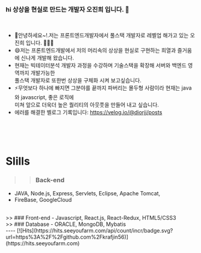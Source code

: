 ### hi 상상을 현실로 만드는 개발자 오진희 입니다. 👋
<br>

-  🫰안녕하세요~!.저는 프론트엔드개발자에서 풀스택 개발자로 레벨업 해가고 있는 오진희 입니다. 👨🏻‍💻
-  😄저는 프론트엔드개발에서 저의 머리속의 상상을 현실로 구현하는 희열과 즐거움에 신나게 개발해 왔습니다.
- 현재는 빅테이터분석 개발자 과정을 수강하며 기술스택을 확장해 서버와 백엔드 영역까지 개발가능한 <br>
  풀스택 개발자로 또한번 상상을 구체화 시켜 보고싶습니다.
- ⚡무엇보다 하나에 빠지면 그분야를 끝까지 파버리는 몰두형 사람이라 현재는 java와 javascript, 좋은 로직에<br>
  미쳐 앞으로 더욱더 높은 퀄리티의 아웃풋을 만들어 내고 싶습니다.
- 에러를 해결한 벨로그 기록입니다: https://velog.io/@diorjj/posts

<br>
<br>
<br>

# Slills
>> ### Back-end
- JAVA, Node.js, Express, Servlets, Eclipse, Apache Tomcat,
- FireBase, GoogleCloud
<br>
>> ### Front-end
- Javascript, React.js, React-Redux, HTML5/CSS3
<br>
>> ### Database
- ORACLE, MongoDB, Mybatis


<br>
----
[![Hits](https://hits.seeyoufarm.com/api/count/incr/badge.svg?url=https%3A%2F%2Fgithub.com%2Fkrafjin56)](https://hits.seeyoufarm.com)
<!--
**krafjin56/krafjin56** is a ✨ _special_ ✨ repository because its `README.md` (this file) appears on your GitHub profile.
![Lines of code](https://img.shields.io/badge/From%20Hello%20World%20I%27ve%20Written-3%20Million%20lines%20of%20code-blue)







Here are some ideas to get you started:

- 🔭 I’m currently working on ...
- 🌱 I’m currently learning ...
- 👯 I’m looking to collaborate on ...
- 🤔 I’m looking for help with ...
- 💬 Ask me about ...
- 📫 How to reach me: ...
- 😄 Pronouns: ...
- ⚡ Fun fact: ...
-->

[![github stats](https://github-readme-stats.vercel.app/api?username=krafjin56&show_icons=true&hide_border=true)](https://github.com/shinplest)
[![Top Langs](https://github-readme-stats.vercel.app/api/top-langs/?username=krafjin56&layout=compact)](https://github.com/shinplest)
<a href="" target="_blank"><img src="https://img.shields.io/badge/Javascript-0095D5?style=flat-square&logo=Javascript&logoColor=yellow"/></a>
<a href="" target="_blank"><img src="https://img.shields.io/badge/node.js-007396?style=flat-square&logo=node.js&logoColor=white"/></a>
<a href="" target="_blank"><img src="https://img.shields.io/badge/JAVA-007396?style=flat-square&logo=JAVA&logoColor=white"/></a>
<a href="" target="_blank"><img src="https://img.shields.io/badge/c++-007396?style=flat-square&logo=c++&logoColor=white"/></a>
